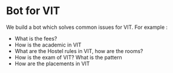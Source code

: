 # Bot for VIT
We build a bot which solves common issues for VIT. For example :
>
- What is the fees?
- How is the academic in VIT
- What are the Hostel rules in VIT, how are the rooms?
- How is the exam of VIT? What is the pattern
- How are the placements in VIT
